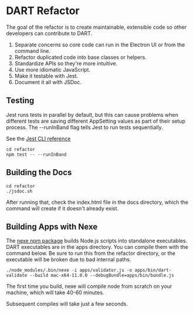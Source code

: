 # DART Refactor

The goal of the refactor is to create maintainable, extensible code so other
developers can contribute to DART.

1. Separate concerns so core code can run in the Electron UI or from the command line.
1. Refactor duplicated code into base classes or helpers.
1. Standardize APIs so they're more intuitive.
1. Use more idiomatic JavaScript.
1. Make it testable with Jest.
1. Document it all with JSDoc.

## Testing

Jest runs tests in parallel by default, but this can cause problems when different
tests are saving different AppSetting values as part of their setup process.
The --runInBand flag tells Jest to run tests sequentially.

See the [Jest CLI reference](https://jestjs.io/docs/en/cli.html)

```
cd refactor
npm test -- --runInBand
```

## Building the Docs

```
cd refactor
./jsdoc.sh
```

After running that, check the index.html file in the docs directory, which the
command will create if it doesn't already exist.

## Building Apps with Nexe

The [nexe npm package](https://www.npmjs.com/package/nexe) builds Node.js
scripts into standalone executables. DART executables are in the apps
directory. You can compile them with the command below. Be sure to run this from
the refactor directory, or the executable will be broken due to bad internal
paths.

```
./node_modules/.bin/nexe -i apps/validator.js -o apps/bin/dart-validate --build mac-x64-11.0.0 --debugBundle=apps/bin/bundle.js
```

The first time you build, nexe will compile node from scratch on your machine,
which will take 40-60 minutes.

Subsequent compiles will take just a few seconds.
